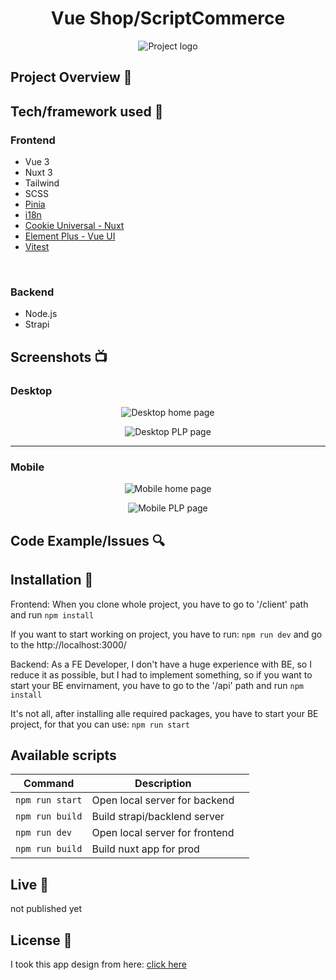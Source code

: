 <h1 align="center">Vue Shop/ScriptCommerce</h1>

<p align="center">
  <a >
    <img src="./media/project-logo.JPG"
         alt="Project logo">
  </a>
</p>

## Project Overview 🎉

## Tech/framework used 🔧

<h3>Frontend</h3>
<ul>
    <li>Vue 3</li>
    <li>Nuxt 3</li>
    <li>Tailwind</li>
    <li>SCSS</li>
    <li><a href="https://pinia.vuejs.org/" target="_blank">Pinia</a></li>
    <li><a href="https://i18n.nuxtjs.org/" target="_blank">i18n</a></li>
    <li><a href="https://www.npmjs.com/package/cookie-universal-nuxt" target="_blank">Cookie Universal - Nuxt</a></li>
    <li><a href="https://element-plus.org/en-US/" target="_blank">Element Plus - Vue UI</a></li>
    <li><a href="https://element-plus.org/en-US/" target="_blank">Vitest</a></li>
</ul>

<br/>

<h3>Backend</h3>
<ul>
    <li>Node.js</li>
    <li>Strapi</li>
</ul>

## Screenshots 📺

<h3>Desktop</h3>
<p align="center">
    <img src="./media/home.png" alt="Desktop home page">
</p>

<p align="center">
    <img src="./media/PLP-page.png" alt="Desktop PLP page">
</p>

<hr />

<h3>Mobile</h3>

<p align="center">
    <img src="./media/home-mobile.png" alt="Mobile home page">
</p>

<p align="center">
    <img src="./media/PLP-mobile.png" alt="Mobile PLP page">
</p>

## Code Example/Issues 🔍

## Installation 💾

Frontend:
When you clone whole project, you have to go to '/client' path and run
`npm install`

If you want to start working on project, you have to run:
`npm run dev`
and go to the http://localhost:3000/

Backend:
As a FE Developer, I don't have a huge experience with BE, so I reduce it as possible, but I had to implement something, so if you want to start your BE envirnament, you have to go to the '/api' path and run
`npm install`

It's not all, after installing alle required packages, you have to start your BE project, for that you can use:
`npm run start`

## Available scripts

| Command         | Description                    |     |
| --------------- | ------------------------------ | --- |
| `npm run start` | Open local server for backend  |     |
| `npm run build` | Build strapi/backlend server   |     |
| `npm run dev`   | Open local server for frontend |     |
| `npm run build` | Build nuxt app for prod        |     |

## Live 📍

not published yet

## License 🔱

I took this app design from here: <a href="https://woonuxt-v3.vercel.app/" target="_blank">click here</a>
